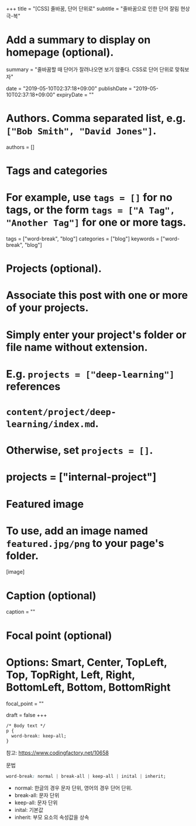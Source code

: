 +++
title = "[CSS] 줄바꿈, 단어 단위로"
subtitle = "줄바꿈으로 인한 단어 잘림 현상 극-복"

# Add a summary to display on homepage (optional).
summary = "줄바꿈할 때 단어가 잘려나오면 보기 않좋다. CSS로 단어 단위로 맞춰보자"

date = "2019-05-10T02:37:18+09:00"
publishDate = "2019-05-10T02:37:18+09:00"
expiryDate = ""

# Authors. Comma separated list, e.g. `["Bob Smith", "David Jones"]`.
authors = []

# Tags and categories
# For example, use `tags = []` for no tags, or the form `tags = ["A Tag", "Another Tag"]` for one or more tags.
tags = ["word-break", "blog"]
categories = ["blog"]
keywords = ["word-break", "blog"]

# Projects (optional).
#   Associate this post with one or more of your projects.
#   Simply enter your project's folder or file name without extension.
#   E.g. `projects = ["deep-learning"]` references 
#   `content/project/deep-learning/index.md`.
#   Otherwise, set `projects = []`.
# projects = ["internal-project"]

# Featured image
# To use, add an image named `featured.jpg/png` to your page's folder. 
[image]
  # Caption (optional)
  caption = ""

  # Focal point (optional)
  # Options: Smart, Center, TopLeft, Top, TopRight, Left, Right, BottomLeft, Bottom, BottomRight
  focal_point = ""

draft = false
+++

```
/* Body text */
p {
  word-break: keep-all;
}
```
참고: https://www.codingfactory.net/10658  
  
문법
```css
word-break: normal | break-all | keep-all | inital | inherit;
```
* normal: 한글의 경우 문자 단위, 영어의 경우 단어 단위.
* break-all: 문자 단위
* keep-all: 문자 단위
* inital: 기본값
* inherit: 부모 요소의 속성값을 상속
